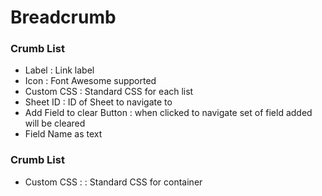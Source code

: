 # Breadcrumb
<h3>
Crumb List
</h3>
<ul>
   <li>Label : Link label</li>
	<li>Icon : Font Awesome supported</li>
	<li>Custom CSS : Standard CSS for each list</li>
	<li>Sheet ID : ID of Sheet to navigate to</li>
	<li>Add Field to clear Button : when clicked to navigate set of field added will be cleared</li>
	<li>Field Name as text</li>
</ul>
<h3>
Crumb List
</h3>
<ul>
	<li>Custom CSS : : Standard CSS for container</li>
</ul>
